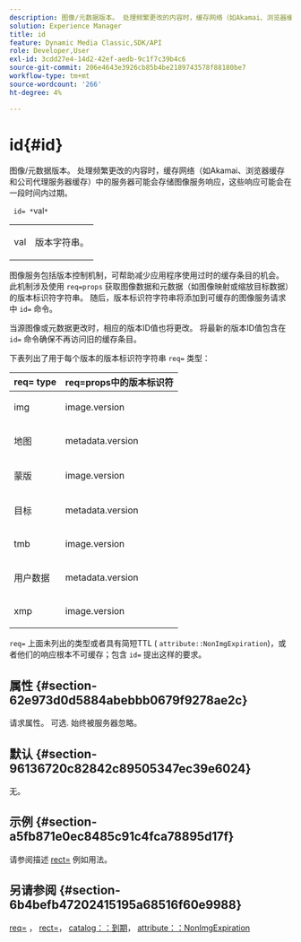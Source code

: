 ```yaml
---
description: 图像/元数据版本。 处理频繁更改的内容时，缓存网络（如Akamai、浏览器缓存和公司代理服务器缓存）中的服务器可能会存储图像服务响应，这些响应可能会在一段时间内过期。
solution: Experience Manager
title: id
feature: Dynamic Media Classic,SDK/API
role: Developer,User
exl-id: 3cdd27e4-14d2-42ef-aedb-9c1f7c39b4c6
source-git-commit: 206e4643e3926cb85b4be2189743578f88180be7
workflow-type: tm+mt
source-wordcount: '266'
ht-degree: 4%

---
```


# id{#id}

图像/元数据版本。 处理频繁更改的内容时，缓存网络（如Akamai、浏览器缓存和公司代理服务器缓存）中的服务器可能会存储图像服务响应，这些响应可能会在一段时间内过期。

` id= *`val`*`

<table id="simpletable_3A6EBDA15B004636804E1ACEF952479A"> 
 <tr class="strow"> 
  <td class="stentry"> <p> <span class="codeph"> <span class="varname"> val </span> </span> </p> </td> 
  <td class="stentry"> <p>版本字符串。 </p> </td> 
 </tr> 
</table>

图像服务包括版本控制机制，可帮助减少应用程序使用过时的缓存条目的机会。 此机制涉及使用 `req=props` 获取图像数据和元数据（如图像映射或缩放目标数据）的版本标识符字符串。 随后，版本标识符字符串将添加到可缓存的图像服务请求中 `id=` 命令。

当源图像或元数据更改时，相应的版本ID值也将更改。 将最新的版本ID值包含在 `id=` 命令确保不再访问旧的缓存条目。

下表列出了用于每个版本的版本标识符字符串 `req=` 类型：

<table id="table_AE39BEBE18864880BBBF1C4F16785E2D"> 
 <thead> 
  <tr> 
   <th class="entry"> <b> req= type</b> </th> 
   <th class="entry"> <b> req=props中的版本标识符</b> </th> 
  </tr> 
 </thead>
 <tbody> 
  <tr> 
   <td> <p> img </p> </td> 
   <td> <p> image.version </p> </td> 
  </tr> 
  <tr> 
   <td> <p> 地图 </p> </td> 
   <td> <p> metadata.version </p> </td> 
  </tr> 
  <tr> 
   <td> <p> 蒙版 </p> </td> 
   <td> <p> image.version </p> </td> 
  </tr> 
  <tr> 
   <td> <p> 目标 </p> </td> 
   <td> <p> metadata.version </p> </td> 
  </tr> 
  <tr> 
   <td> <p> tmb </p> </td> 
   <td> <p> image.version </p> </td> 
  </tr> 
  <tr> 
   <td> <p> 用户数据 </p> </td> 
   <td> <p> metadata.version </p> </td> 
  </tr> 
  <tr> 
   <td> <p> xmp </p> </td> 
   <td> <p> image.version </p> </td> 
  </tr> 
 </tbody> 
</table>

`req=` 上面未列出的类型或者具有简短TTL ( `attribute::NonImgExpiration`)，或者他们的响应根本不可缓存；包含 `id=` 提出这样的要求。

## 属性 {#section-62e973d0d5884abebbb0679f9278ae2c}

请求属性。 可选. 始终被服务器忽略。

## 默认 {#section-96136720c82842c89505347ec39e6024}

无。

## 示例 {#section-a5fb871e0ec8485c91c4fca78895d17f}

请参阅描述 [rect=](../../../../../is-api/http-ref/image-serving-api-ref/c-http-protocol-reference/c-command-reference/r-rect.md#reference-520b90d30b4c4b4692a723e4df6adaf3) 例如用法。

## 另请参阅 {#section-6b4befb47202415195a68516f60e9988}

[req=](../../../../../is-api/http-ref/image-serving-api-ref/c-http-protocol-reference/c-command-reference/r-req/r-req.md#reference-907cdb4a97034db7ad94695f25552e76) ， [rect=](../../../../../is-api/http-ref/image-serving-api-ref/c-http-protocol-reference/c-command-reference/r-rect.md#reference-520b90d30b4c4b4692a723e4df6adaf3)， [catalog：：到期](../../../../../is-api/image-catalog/image-serving-api-ref/c-image-catalog-reference/c-image-svg-data-reference/c-image-data-reference/r-expiration-cat.md#reference-a7afd668ecbb4d2da65d86259aa6a28a)， [attribute：：NonImgExpiration](../../../../../is-api/image-catalog/image-serving-api-ref/c-image-catalog-reference/c-attributes-reference/r-nonimgexpiration.md#reference-a8066cd0d24b4ea98100ade4821f1f9d)
